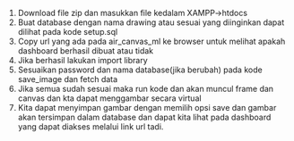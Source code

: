 1. Download file zip dan masukkan file kedalam XAMPP->htdocs
2. Buat database dengan nama drawing atau sesuai yang diinginkan dapat dilihat pada kode setup.sql
3. Copy url yang ada pada air_canvas_ml ke browser untuk melihat apakah dashboard berhasil dibuat atau tidak
4. Jika berhasil lakukan import library 
5. Sesuaikan password dan nama database(jika berubah) pada kode save_image dan fetch data
6. Jika semua sudah sesuai maka run kode dan akan muncul frame dan canvas dan kta dapat menggambar secara virtual
7. Kita dapat menyimpan gambar dengan memilih opsi save dan gambar akan tersimpan dalam database dan dapat kita lihat pada
    dashboard yang dapat diakses melalui link url tadi.
